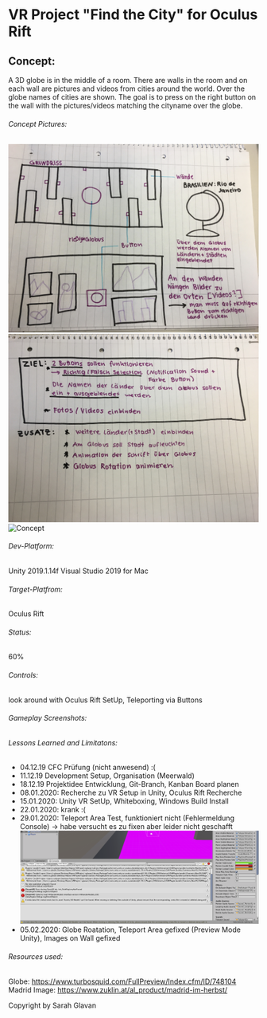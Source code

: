 # VR Project "Find the City" for Oculus Rift
## Concept:

A 3D globe is in the middle of a room. There are walls in the room and on each wall are pictures and videos from cities around the world. Over the globe names of cities are shown. The goal is to press on the right button on the wall with the pictures/videos matching the cityname over the globe.

###### Concept Pictures:
![Concept](/Concept/1.jpg)
![Concept](/Concept/2.jpg)
![Concept](/Concept/Moodboard.jpg)

###### Dev-Platform:
Unity 2019.1.14f
Visual Studio 2019 for Mac

###### Target-Platfrom:
Oculus Rift

###### Status:
60%

###### Controls:
look around with Oculus Rift SetUp, Teleporting via Buttons

###### Gameplay Screenshots:
###### Lessons Learned and Limitatons:
* 04.12.19 CFC Prüfung (nicht anwesend) :(
* 11.12.19 Development Setup, Organisation (Meerwald) 
* 18.12.19 Projektidee Entwicklung, Git-Branch, Kanban Board planen
* 08.01.2020: Recherche zu VR Setup in Unity, Oculus Rift Recherche
* 15.01.2020: Unity VR SetUp, Whiteboxing, Windows Build Install
* 22.01.2020: krank :(
* 29.01.2020: Teleport Area Test, funktioniert nicht (Fehlermeldung Console) -> habe versucht es zu fixen aber leider nicht geschafft
![Screenshot](/Screenshots/1.png)
* 05.02.2020: Globe Roatation, Teleport Area gefixed (Preview Mode Unity), Images on Wall gefixed


###### Resources used:
Globe: https://www.turbosquid.com/FullPreview/Index.cfm/ID/748104
Madrid Image: https://www.zuklin.at/al_product/madrid-im-herbst/


Copyright by Sarah Glavan